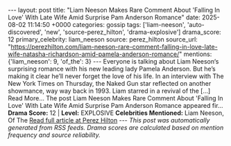 --- layout: post title: "Liam Neeson Makes Rare Comment About 'Falling In Love' With Late Wife Amid Surprise Pam Anderson Romance" date: 2025-08-02 11:14:50 +0000 categories: gossip tags: ['liam-neeson', 'auto-discovered', 'new', 'source-perez_hilton', 'drama-explosive'] drama_score: 12 primary_celebrity: liam_neeson source: perez_hilton source_url: "https://perezhilton.com/liam-neeson-rare-comment-falling-in-love-late-wife-natasha-richardson-amid-pamela-anderson-romance/" mentions: {'liam_neeson': 9, 'of_the': 3} --- Everyone is talking about Liam Neeson‘s surprising romance with his new leading lady Pamela Anderson. But he’s making it clear he’ll never forget the love of his life. In an interview with The New York Times on Thursday, the Naked Gun star reflected on another showmance, way way back in 1993. Liam starred in a revival of the [...] Read More... The post Liam Neeson Makes Rare Comment About 'Falling In Love' With Late Wife Amid Surprise Pam Anderson Romance appeared fir... **Drama Score:** 12 | **Level:** EXPLOSIVE **Celebrities Mentioned:** Liam Neeson, Of The [Read full article at Perez Hilton](https://perezhilton.com/liam-neeson-rare-comment-falling-in-love-late-wife-natasha-richardson-amid-pamela-anderson-romance/) --- *This post was automatically generated from RSS feeds. Drama scores are calculated based on mention frequency and source reliability.*